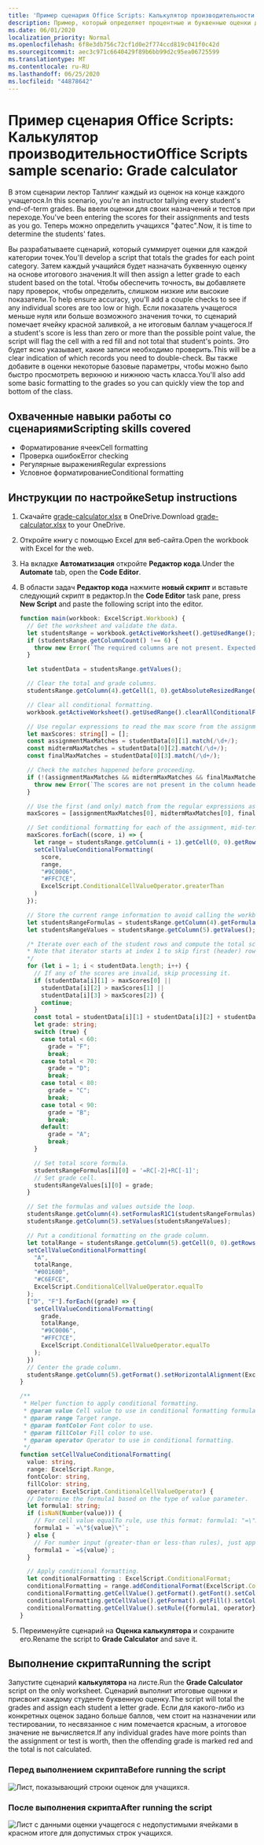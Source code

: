 ```yaml
---
title: 'Пример сценария Office Scripts: Калькулятор производительности'
description: Пример, который определяет процентные и буквенные оценки для класса учащихся.
ms.date: 06/01/2020
localization_priority: Normal
ms.openlocfilehash: 6f8e3db756c72cf1d0e2f774ccd819c041f0c42d
ms.sourcegitcommit: aec3c971c6640429f89b6bb99d2c95ea06725599
ms.translationtype: MT
ms.contentlocale: ru-RU
ms.lasthandoff: 06/25/2020
ms.locfileid: "44878642"
---
```

# <a name="office-scripts-sample-scenario-grade-calculator"></a><span data-ttu-id="a43ae-103">Пример сценария Office Scripts: Калькулятор производительности</span><span class="sxs-lookup"><span data-stu-id="a43ae-103">Office Scripts sample scenario: Grade calculator</span></span>

<span data-ttu-id="a43ae-104">В этом сценарии лектор Таллинг каждый из оценок на конце каждого учащегося.</span><span class="sxs-lookup"><span data-stu-id="a43ae-104">In this scenario, you're an instructor tallying every student's end-of-term grades.</span></span> <span data-ttu-id="a43ae-105">Вы ввели оценки для своих назначений и тестов при переходе.</span><span class="sxs-lookup"><span data-stu-id="a43ae-105">You've been entering the scores for their assignments and tests as you go.</span></span> <span data-ttu-id="a43ae-106">Теперь можно определить учащихся "фатес".</span><span class="sxs-lookup"><span data-stu-id="a43ae-106">Now, it is time to determine the students' fates.</span></span>

<span data-ttu-id="a43ae-107">Вы разрабатываете сценарий, который суммирует оценки для каждой категории точек.</span><span class="sxs-lookup"><span data-stu-id="a43ae-107">You'll develop a script that totals the grades for each point category.</span></span> <span data-ttu-id="a43ae-108">Затем каждый учащийся будет назначать буквенную оценку на основе итогового значения.</span><span class="sxs-lookup"><span data-stu-id="a43ae-108">It will then assign a letter grade to each student based on the total.</span></span> <span data-ttu-id="a43ae-109">Чтобы обеспечить точность, вы добавляете пару проверок, чтобы определить, слишком низкие или высокие показатели.</span><span class="sxs-lookup"><span data-stu-id="a43ae-109">To help ensure accuracy, you'll add a couple checks to see if any individual scores are too low or high.</span></span> <span data-ttu-id="a43ae-110">Если показатель учащегося меньше нуля или больше возможного значения точки, то сценарий помечает ячейку красной заливкой, а не итоговым баллам учащегося.</span><span class="sxs-lookup"><span data-stu-id="a43ae-110">If a student's score is less than zero or more than the possible point value, the script will flag the cell with a red fill and not total that student's points.</span></span> <span data-ttu-id="a43ae-111">Это будет ясно указывает, какие записи необходимо проверить.</span><span class="sxs-lookup"><span data-stu-id="a43ae-111">This will be a clear indication of which records you need to double-check.</span></span> <span data-ttu-id="a43ae-112">Вы также добавите в оценки некоторые базовые параметры, чтобы можно было быстро просмотреть верхнюю и нижнюю часть класса.</span><span class="sxs-lookup"><span data-stu-id="a43ae-112">You'll also add some basic formatting to the grades so you can quickly view the top and bottom of the class.</span></span>

## <a name="scripting-skills-covered"></a><span data-ttu-id="a43ae-113">Охваченные навыки работы со сценариями</span><span class="sxs-lookup"><span data-stu-id="a43ae-113">Scripting skills covered</span></span>

- <span data-ttu-id="a43ae-114">Форматирование ячеек</span><span class="sxs-lookup"><span data-stu-id="a43ae-114">Cell formatting</span></span>
- <span data-ttu-id="a43ae-115">Проверка ошибок</span><span class="sxs-lookup"><span data-stu-id="a43ae-115">Error checking</span></span>
- <span data-ttu-id="a43ae-116">Регулярные выражения</span><span class="sxs-lookup"><span data-stu-id="a43ae-116">Regular expressions</span></span>
- <span data-ttu-id="a43ae-117">Условное форматирование</span><span class="sxs-lookup"><span data-stu-id="a43ae-117">Conditional formatting</span></span>

## <a name="setup-instructions"></a><span data-ttu-id="a43ae-118">Инструкции по настройке</span><span class="sxs-lookup"><span data-stu-id="a43ae-118">Setup instructions</span></span>

1. <span data-ttu-id="a43ae-119">Скачайте <a href="grade-calculator.xlsx">grade-calculator.xlsx</a> в OneDrive.</span><span class="sxs-lookup"><span data-stu-id="a43ae-119">Download <a href="grade-calculator.xlsx">grade-calculator.xlsx</a> to your OneDrive.</span></span>

2. <span data-ttu-id="a43ae-120">Откройте книгу с помощью Excel для веб-сайта.</span><span class="sxs-lookup"><span data-stu-id="a43ae-120">Open the workbook with Excel for the web.</span></span>

3. <span data-ttu-id="a43ae-121">На вкладке **Автоматизация** откройте **Редактор кода**.</span><span class="sxs-lookup"><span data-stu-id="a43ae-121">Under the **Automate** tab, open the **Code Editor**.</span></span>

4. <span data-ttu-id="a43ae-122">В области задач **Редактор кода** нажмите **новый скрипт** и вставьте следующий скрипт в редактор.</span><span class="sxs-lookup"><span data-stu-id="a43ae-122">In the **Code Editor** task pane, press **New Script** and paste the following script into the editor.</span></span>

    ```TypeScript
    function main(workbook: ExcelScript.Workbook) {
      // Get the worksheet and validate the data.
      let studentsRange = workbook.getActiveWorksheet().getUsedRange();
      if (studentsRange.getColumnCount() !== 6) {
        throw new Error(`The required columns are not present. Expected column headers: "Student ID | Assignment score | Mid-term | Final | Total | Grade"`);
      }

      let studentData = studentsRange.getValues();

      // Clear the total and grade columns.
      studentsRange.getColumn(4).getCell(1, 0).getAbsoluteResizedRange(studentData.length - 1, 2).clear();

      // Clear all conditional formatting.
      workbook.getActiveWorksheet().getUsedRange().clearAllConditionalFormats();

      // Use regular expressions to read the max score from the assignment, mid-term, and final scores columns.
      let maxScores: string[] = [];
      const assignmentMaxMatches = studentData[0][1].match(/\d+/);
      const midtermMaxMatches = studentData[0][2].match(/\d+/);
      const finalMaxMatches = studentData[0][3].match(/\d+/);

      // Check the matches happened before proceeding.
      if (!(assignmentMaxMatches && midtermMaxMatches && finalMaxMatches)) {
        throw new Error(`The scores are not present in the column headers. Expected format: "Assignments (n)|Mid-term (n)|Final (n)"`);
      }

      // Use the first (and only) match from the regular expressions as the max scores.
      maxScores = [assignmentMaxMatches[0], midtermMaxMatches[0], finalMaxMatches[0]];

      // Set conditional formatting for each of the assignment, mid-term, and final scores columns.
      maxScores.forEach((score, i) => {
        let range = studentsRange.getColumn(i + 1).getCell(0, 0).getRowsBelow(studentData.length - 1);
        setCellValueConditionalFormatting(
          score,
          range,
          "#9C0006",
          "#FFC7CE",
          ExcelScript.ConditionalCellValueOperator.greaterThan
        )
      });

      // Store the current range information to avoid calling the workbook in the loop.
      let studentsRangeFormulas = studentsRange.getColumn(4).getFormulasR1C1();
      let studentsRangeValues = studentsRange.getColumn(5).getValues();

      /* Iterate over each of the student rows and compute the total score and letter grade.
      * Note that iterator starts at index 1 to skip first (header) row.
      */
      for (let i = 1; i < studentData.length; i++) {
        // If any of the scores are invalid, skip processing it.
        if (studentData[i][1] > maxScores[0] ||
          studentData[i][2] > maxScores[1] ||
          studentData[i][3] > maxScores[2]) {
          continue;
        }
        const total = studentData[i][1] + studentData[i][2] + studentData[i][3];
        let grade: string;
        switch (true) {
          case total < 60:
            grade = "F";
            break;
          case total < 70:
            grade = "D";
            break;
          case total < 80:
            grade = "C";
            break;
          case total < 90:
            grade = "B";
            break;
          default:
            grade = "A";
            break;
        }

        // Set total score formula.
        studentsRangeFormulas[i][0] = '=RC[-2]+RC[-1]';
        // Set grade cell.
        studentsRangeValues[i][0] = grade;
      }

      // Set the formulas and values outside the loop.
      studentsRange.getColumn(4).setFormulasR1C1(studentsRangeFormulas);
      studentsRange.getColumn(5).setValues(studentsRangeValues);

      // Put a conditional formatting on the grade column.
      let totalRange = studentsRange.getColumn(5).getCell(0, 0).getRowsBelow(studentData.length - 1);
      setCellValueConditionalFormatting(
        "A",
        totalRange,
        "#001600",
        "#C6EFCE",
        ExcelScript.ConditionalCellValueOperator.equalTo
      );
      ["D", "F"].forEach((grade) => {
        setCellValueConditionalFormatting(
          grade,
          totalRange,
          "#9C0006",
          "#FFC7CE",
          ExcelScript.ConditionalCellValueOperator.equalTo
        );
      })
      // Center the grade column.
      studentsRange.getColumn(5).getFormat().setHorizontalAlignment(ExcelScript.HorizontalAlignment.center);
    }

    /**
     * Helper function to apply conditional formatting.
     * @param value Cell value to use in conditional formatting formula1.
     * @param range Target range.
     * @param fontColor Font color to use.
     * @param fillColor Fill color to use.
     * @param operator Operator to use in conditional formatting.
     */
    function setCellValueConditionalFormatting(
      value: string,
      range: ExcelScript.Range,
      fontColor: string,
      fillColor: string,
      operator: ExcelScript.ConditionalCellValueOperator) {
      // Determine the formula1 based on the type of value parameter.
      let formula1: string;
      if (isNaN(Number(value))) {
        // For cell value equalTo rule, use this format: formula1: "=\"A\"",
        formula1 = `=\"${value}\"`;
      } else {
        // For number input (greater-than or less-than rules), just append '='.
        formula1 = `=${value}`;
      }

      // Apply conditional formatting.
      let conditionalFormatting : ExcelScript.ConditionalFormat;
      conditionalFormatting = range.addConditionalFormat(ExcelScript.ConditionalFormatType.cellValue);
      conditionalFormatting.getCellValue().getFormat().getFont().setColor(fontColor);
      conditionalFormatting.getCellValue().getFormat().getFill().setColor(fillColor);
      conditionalFormatting.getCellValue().setRule({formula1, operator});
    }
    ```

5. <span data-ttu-id="a43ae-123">Переименуйте сценарий на **Оценка калькулятора** и сохраните его.</span><span class="sxs-lookup"><span data-stu-id="a43ae-123">Rename the script to **Grade Calculator** and save it.</span></span>

## <a name="running-the-script"></a><span data-ttu-id="a43ae-124">Выполнение скрипта</span><span class="sxs-lookup"><span data-stu-id="a43ae-124">Running the script</span></span>

<span data-ttu-id="a43ae-125">Запустите сценарий **калькулятора** на листе.</span><span class="sxs-lookup"><span data-stu-id="a43ae-125">Run the **Grade Calculator** script on the only worksheet.</span></span> <span data-ttu-id="a43ae-126">Сценарий выполнит итоговые оценки и присвоит каждому студенте буквенную оценку.</span><span class="sxs-lookup"><span data-stu-id="a43ae-126">The script will total the grades and assign each student a letter grade.</span></span> <span data-ttu-id="a43ae-127">Если для какого-либо из конкретных оценок задано больше баллов, чем стоит на назначении или тестировании, то несвязанное с ним помечается красным, а итоговое значение не вычисляется.</span><span class="sxs-lookup"><span data-stu-id="a43ae-127">If any individual grades have more points than the assignment or test is worth, then the offending grade is marked red and the total is not calculated.</span></span>

### <a name="before-running-the-script"></a><span data-ttu-id="a43ae-128">Перед выполнением скрипта</span><span class="sxs-lookup"><span data-stu-id="a43ae-128">Before running the script</span></span>

![Лист, показывающий строки оценок для учащихся.](../../images/scenario-grade-calculator-before.png)

### <a name="after-running-the-script"></a><span data-ttu-id="a43ae-130">После выполнения скрипта</span><span class="sxs-lookup"><span data-stu-id="a43ae-130">After running the script</span></span>

![Лист с данными оценки учащегося с недопустимыми ячейками в красном итоге для допустимых строк учащихся.](../../images/scenario-grade-calculator-after.png)
